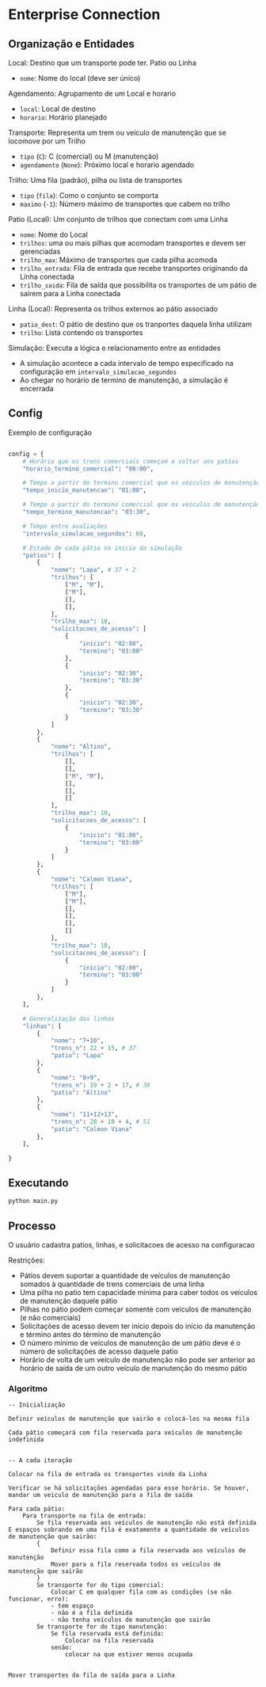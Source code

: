 # Enterprise Connection

## Organização e Entidades

Local: Destino que um transporte pode ter. Patio ou Linha
* `nome`: Nome do local (deve ser único)

Agendamento: Agrupamento de um Local e horario
* `local`: Local de destino
* `horario`: Horário planejado

Transporte: Representa um trem ou veículo de manutenção que se locomove por um Trilho
* `tipo` (`C`): C (comercial) ou M (manutenção)
* `agendamento` (`None`): Próximo local e horario agendado

Trilho: Uma fila (padrão), pilha ou lista de transportes
* `tipo` (`fila`): Como o conjunto se comporta
* `maximo` (`-1`): Número máximo de transportes que cabem no trilho

Patio (Local): Um conjunto de trilhos que conectam com uma Linha
* `nome`: Nome do Local
* `trilhos`: uma ou mais pilhas que acomodam transportes e devem ser gerenciadas
* `trilho_max`: Máximo de transportes que cada pilha acomoda
* `trilho_entrada`: Fila de entrada que recebe transportes originando da Linha conectada
* `trilho_saida`: Fila de saída que possibilita os transportes de um pátio de sairem para a Linha conectada

Linha (Local): Representa os trilhos externos ao pátio associado
* `patio_dest`: O pátio de destino que os tranportes daquela linha utilizam
* `trilho`: Lista contendo os transportes

Simulação: Executa a lógica e relacionamento entre as entidades
* A simulação acontece a cada intervalo de tempo especificado na configuração em `intervalo_simulacao_segundos`
* Ao chegar no horário de termino de manutenção, a simulação é encerrada

## Config

Exemplo de configuração

```python

config = {
    # Horário que os trens comerciais começam a voltar aos patios
    "horario_termino_comercial": "00:00",

    # Tempo a partir do termino comercial que os veiculos de manutenção podem sair dos pátios
    "tempo_inicio_manutencao": "01:00",

    # Tempo a partir do termino comercial que os veiculos de manutenção devem estar de volta aos patios
    "tempo_termino_manutencao": "03:30",

    # Tempo entre avaliações
    "intervalo_simulacao_segundos": 60,

    # Estado de cada pátio no inicio da simulação
    "patios": [
        {
            "nome": "Lapa", # 37 + 2
            "trilhos": [
                ["M", "M"],
                ["M"],
                [],
                [],
            ],
            "trilho_max": 10,
            "solicitacoes_de_acesso": [
                {
                    "inicio": "02:00",
                    "termino": "03:00"
                },
                {
                    "inicio": "02:30",
                    "termino": "03:30"
                },
                {
                    "inicio": "02:30",
                    "termino": "03:30"
                }
            ]
        },
        {
            "nome": "Altino",
            "trilhos": [
                [],
                [],
                ["M", "M"],
                [],
                [],
                []
            ],
            "trilho_max": 10,
            "solicitacoes_de_acesso": [
                {
                    "inicio": "01:00",
                    "termino": "03:00"
                }
            ]
        },
        {
            "nome": "Calmon Viana",
            "trilhos": [
                ["M"],
                ["M"],
                [],
                [],
                [],
                []
            ],
            "trilho_max": 10,
            "solicitacoes_de_acesso": [
                {
                    "inicio": "02:00",
                    "termino": "03:00"
                }
            ]
        },
    ],

    # Generalização das linhas
    "linhas": [
        {
            "nome": "7+10",
            "trens_n": 22 + 15, # 37
            "patio": "Lapa"
        },
        {
            "nome": "8+9",
            "trens_n": 19 + 2 + 17, # 38
            "patio": "Altino"
        },
        {
            "nome": "11+12+13",
            "trens_n": 28 + 19 + 4, # 51
            "patio": "Calmon Viana"
        },
    ],

}
```

## Executando

```python
python main.py
```


## Processo

O usuário cadastra patios, linhas, e solicitacoes de acesso na configuracao

Restrições:
- Pátios devem suportar a quantidade de veículos de manutenção somados à quantidade de trens comerciais de uma linha
- Uma pilha no patio tem capacidade mínima para caber todos os veículos de manutenção daquele pátio
- Pilhas no pátio podem começar somente com veículos de manutenção (e não comerciais)
- Solicitações de acesso devem ter início depois do início da manutenção e término antes do término de manutenção
- O número mínimo de veículos de manutenção de um pátio deve é o número de solicitações de acesso daquele patio
- Horário de volta de um veículo de manutenção não pode ser anterior ao horário de saída de um outro veículo de manutenção do mesmo pátio


### Algoritmo


```
-- Inicialização

Definir veículos de manutenção que sairão e colocá-los na mesma fila

Cada pátio começará com fila reservada para veículos de manutenção indefinida


-- A cada iteração

Colocar na fila de entrada os transportes vindo da Linha

Verificar se há solicitações agendadas para esse horário. Se houver, mandar um veiculo de manutenção para a fila de saída

Para cada pátio:
    Para transporte na fila de entrada:
        Se fila reservada aos veículos de manutenção não está definida E espaços sobrando em uma fila é exatamente a quantidade de veículos de manutenção que sairão:
        {
            Definir essa fila como a fila reservada aos veículos de manutenção
            Mover para a fila reservada todos os veículos de manutenção que sairão
        }
        Se transporte for do tipo comercial:
            Colocar C em qualquer fila com as condições (se não funcionar, erro):
            - tem espaço 
            - não é a fila definida
            - não tenha veículos de manutenção que sairão
        Se transporte for do tipo manutenção:
            Se fila reservada está definida:
                Colocar na fila reservada
            senão:
                colocar na que estiver menos ocupada


Mover transportes da fila de saída para a Linha
```